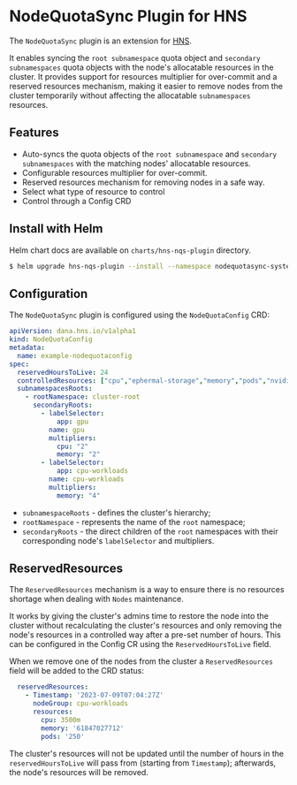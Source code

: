 # NodeQuotaSync Plugin for HNS

The `NodeQuotaSync` plugin is an extension for [HNS](https://github.com/dana-team/hns).

It enables syncing the `root subnamespace` quota object and `secondary subnamespaces` quota objects with the node's allocatable resources in the cluster. It provides support for resources multiplier for over-commit and a reserved resources mechanism, making it easier to remove nodes from the cluster temporarily without affecting the allocatable `subnamespaces` resources.

## Features

- Auto-syncs the quota objects of the `root subnamespace` and `secondary subnamespaces` with the matching nodes' allocatable resources.
- Configurable resources multiplier for over-commit.
- Reserved resources mechanism for removing nodes in a safe way.
- Select what type of resource to control
- Control through a Config CRD

## Install with Helm

Helm chart docs are available on `charts/hns-nqs-plugin` directory.

```bash
$ helm upgrade hns-nqs-plugin --install --namespace nodequotasync-system --create-namespace oci://ghcr.io/dana-team/helm-charts/hns-nqs-plugin --version <release>
```

## Configuration

The `NodeQuotaSync` plugin is configured using the `NodeQuotaConfig` CRD:

```yaml
apiVersion: dana.hns.io/v1alpha1
kind: NodeQuotaConfig
metadata:
  name: example-nodequotaconfig
spec:
  reservedHoursToLive: 24
  controlledResources: ["cpu","ephermal-storage","memory","pods","nvidia.com/gpu"]
  subnamespacesRoots:
    - rootNamespace: cluster-root
      secondaryRoots:
        - labelSelector:
            app: gpu
          name: gpu
          multipliers:  
            cpu: "2"
            memory: "2"
        - labelSelector:
            app: cpu-workloads
          name: cpu-workloads
          multipliers:
            memory: "4"
```

- `subnamespaceRoots` - defines the cluster's hierarchy;
- `rootNamespace` - represents the name of the `root` namespace;
- `secondaryRoots` - the direct children of the `root` namespaces with their corresponding node's `labelSelector` and multipliers.

## ReservedResources

The `ReservedResources` mechanism is a way to ensure there is no resources shortage when dealing with `Nodes` maintenance.

It works by giving the cluster's admins time to restore the node into the cluster without recalculating the cluster's resources and only removing the node's resources in a controlled way after a pre-set number of hours. This can be configured in the Config CR using the `ReservedHoursToLive` field.

When we remove one of the nodes from the cluster a `ReservedResources` field will be added to the CRD status:

```yaml
  reservedResources:
    - Timestamp: '2023-07-09T07:04:27Z'
      nodeGroup: cpu-workloads
      resources:
        cpu: 3500m
        memory: '61847027712'
        pods: '250'
```

The cluster's resources will not be updated until the number of hours in the `reservedHoursToLive` will pass from (starting from `Timestamp`); afterwards, the node's resources will be removed.
